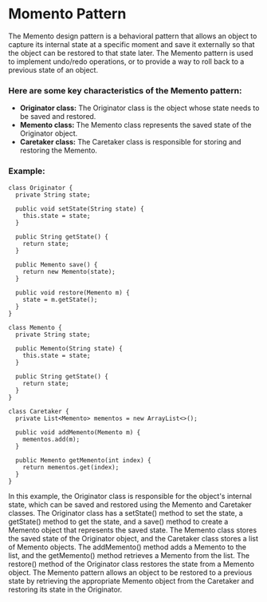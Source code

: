 # Momento Pattern 
The Memento design pattern is a behavioral pattern that allows an object to capture its internal state 
at a specific moment and save it externally so that 
the object can be restored to that state later. 
The Memento pattern is used to implement undo/redo operations, 
or to provide a way to roll back to a previous state of an object.


### Here are some key characteristics of the Memento pattern:
- **Originator class:** The Originator class is the object whose state needs to be saved and restored.
- **Memento class:** The Memento class represents the saved state of the Originator object.
- **Caretaker class:** The Caretaker class is responsible for storing and restoring the Memento.

### Example:
```
class Originator {
  private String state;

  public void setState(String state) {
    this.state = state;
  }

  public String getState() {
    return state;
  }

  public Memento save() {
    return new Memento(state);
  }

  public void restore(Memento m) {
    state = m.getState();
  }
}

class Memento {
  private String state;

  public Memento(String state) {
    this.state = state;
  }

  public String getState() {
    return state;
  }
}

class Caretaker {
  private List<Memento> mementos = new ArrayList<>();

  public void addMemento(Memento m) {
    mementos.add(m);
  }

  public Memento getMemento(int index) {
    return mementos.get(index);
  }
}
```

In this example, the Originator class is responsible for the object's internal state, which can be saved and restored using the Memento and Caretaker classes.
The Originator class has a setState() method to set the state, a getState() method to get the state,
and a save() method to create a Memento object that represents the saved state.
The Memento class stores the saved state of the Originator object, and the Caretaker class stores a list of Memento objects.
The addMemento() method adds a Memento to the list, and the getMemento() method retrieves a Memento from the list.
The restore() method of the Originator class restores the state from a Memento object.
The Memento pattern allows an object to be restored to a previous state by retrieving the appropriate Memento 
object from the Caretaker and restoring its state in the Originator.


